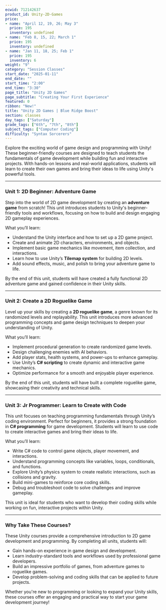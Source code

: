 ```yaml
---
ecwid: 712142637
product_id: Unity-2D-Games
price:
- name: "April 12, 19, 26; May 3"
  price: 195
  inventory: undefined
- name: "Feb 8, 15, 22; March 1"
  price: 195
  inventory: undefined
- name: "Jan 11, 18, 25; Feb 1"
  price: 195
  inventory: 6
weight: "9"
category: "Session Classes"
start_date: "2025-01-11"
end_date: ""
start_time: "2:00"
end_time: "3:30"
page_title: "Unity 2D Games"
page_subtitle: "Creating Your First Experience"
featured: 0
ribbon: "New!"
title: "Unity 2D Games | Blue Ridge Boost"
section: classes
day_tags: ["Saturday"]
grade_tags: ["6th", "7th", "8th"]
subject_tags: ["Computer Coding"]
difficulty: "Syntax Sorcerers"
---
```

<p>Explore the exciting world of game design and programming with Unity! These beginner-friendly courses are designed to teach students the fundamentals of game development while building fun and interactive projects. With hands-on lessons and real-world applications, students will learn to create their own games and bring their ideas to life using Unity's powerful tools.</p><hr><h3><strong>Unit 1: 2D Beginner: Adventure Game</strong></h3><p>Step into the world of 2D game development by creating an <strong>adventure game</strong> from scratch! This unit introduces students to Unity's beginner-friendly tools and workflows, focusing on how to build and design engaging 2D gameplay experiences.</p><p>What you’ll learn:</p><ul> <li>Understand the Unity interface and how to set up a 2D game project.</li> <li>Create and animate 2D characters, environments, and objects.</li> <li>Implement basic game mechanics like movement, item collection, and interactions.</li> <li>Learn how to use Unity’s <strong>Tilemap system</strong> for building 2D levels.</li> <li>Add sound effects, music, and polish to bring your adventure game to life.</li> </ul><p>By the end of this unit, students will have created a fully functional 2D adventure game and gained confidence in their Unity skills.</p><hr><h3><strong>Unit 2: Create a 2D Roguelike Game</strong></h3><p>Level up your skills by creating a <strong>2D roguelike game</strong>, a genre known for its randomized levels and replayability. This unit introduces more advanced programming concepts and game design techniques to deepen your understanding of Unity.</p><p>What you’ll learn:</p><ul> <li>Implement procedural generation to create randomized game levels.</li> <li>Design challenging enemies with AI behaviors.</li> <li>Add player stats, health systems, and power-ups to enhance gameplay.</li> <li>Use Unity’s <strong>C# scripting</strong> to create dynamic and interactive game mechanics.</li> <li>Optimize performance for a smooth and enjoyable player experience.</li> </ul><p>By the end of this unit, students will have built a complete roguelike game, showcasing their creativity and technical skills.</p><hr><h3><strong>Unit 3: Jr Programmer: Learn to Create with Code</strong></h3><p>This unit focuses on teaching programming fundamentals through Unity’s coding environment. Perfect for beginners, it provides a strong foundation in <strong>C# programming</strong> for game development. Students will learn to use code to create interactive games and bring their ideas to life.</p><p>What you’ll learn:</p><ul> <li>Write C# code to control game objects, player movement, and interactions.</li> <li>Understand programming concepts like variables, loops, conditionals, and functions.</li> <li>Explore Unity’s physics system to create realistic interactions, such as collisions and gravity.</li> <li>Build mini-games to reinforce core coding skills.</li> <li>Debug and troubleshoot code to solve challenges and improve gameplay.</li> </ul><p>This unit is ideal for students who want to develop their coding skills while working on fun, interactive projects within Unity.</p><hr><h3><strong>Why Take These Courses?</strong></h3><p>These Unity courses provide a comprehensive introduction to 2D game development and programming. By completing all units, students will:</p><ul> <li>Gain hands-on experience in game design and development.</li> <li>Learn industry-standard tools and workflows used by professional game developers.</li> <li>Build an impressive portfolio of games, from adventure games to roguelike games.</li> <li>Develop problem-solving and coding skills that can be applied to future projects.</li> </ul><p>Whether you're new to programming or looking to expand your Unity skills, these courses offer an engaging and practical way to start your game development journey!</p>
